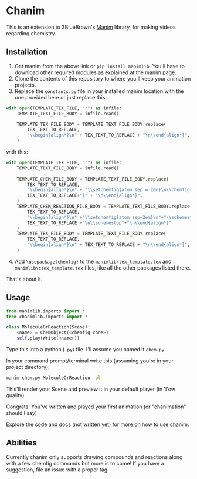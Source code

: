 # Chanim
This is an extension to 3BlueBrown's [Manim](https://www.github.com/3b1b/manim) library,
for making videos regarding chemistry.

## Installation
1. Get manim from the above link or `pip install manimlib`. You'll have to download other 
required modules as explained at the manim page.
2. Clone the contents of this repository to where you'll keep your animation projects.
3. Replace the `constants.py` file in your installed manim location with the one provided here
or just replace this:
```py
with open(TEMPLATE_TEX_FILE, "r") as infile:
    TEMPLATE_TEXT_FILE_BODY = infile.read()

    TEMPLATE_TEX_FILE_BODY = TEMPLATE_TEXT_FILE_BODY.replace(
        TEX_TEXT_TO_REPLACE,
        "\\begin{align*}\n" + TEX_TEXT_TO_REPLACE + "\n\\end{align*}",
    )
```
with this:
```py
with open(TEMPLATE_TEX_FILE, "r") as infile:
    TEMPLATE_TEXT_FILE_BODY = infile.read()
    
    TEMPLATE_CHEM_FILE_BODY = TEMPLATE_TEXT_FILE_BODY.replace(
        TEX_TEXT_TO_REPLACE,
        "\\begin{align*}\n" + "\\setchemfig{atom sep = 2em}\n\\chemfig{" +
        TEX_TEXT_TO_REPLACE+"}" + "\n\\end{align*}",
    )
    TEMPLATE_CHEM_REACTION_FILE_BODY = TEMPLATE_TEXT_FILE_BODY.replace(
        TEX_TEXT_TO_REPLACE,
        "\\begin{align*}\n" +"\\setchemfig{atom sep=2em}\n"+"\\schemestart\n"+
        TEX_TEXT_TO_REPLACE +"\n\\schemestop"+"\n\\end{align*}" 
    )
    TEMPLATE_TEX_FILE_BODY = TEMPLATE_TEXT_FILE_BODY.replace(
        TEX_TEXT_TO_REPLACE,
        "\\begin{align*}\n" + TEX_TEXT_TO_REPLACE + "\n\\end{align*}",
    )

```

4. Add `\usepackage{chemfig}` to the `manimlib\tex_template.tex` and `manimlib\ctex_template.tex`
files, like all the other packages listed there.

That's about it.

## Usage
```py
from manimlib.imports import *
from chanimlib.imports import *

class MoleculeOrReaction(Scene):
    <name> = ChemObject(<chemfig code>)
    self.play(Write(<name>))
```

Type this into a python (`.py`) file. I'll assume you named it `chem.py`

In your command prompt/terminal write this (assuming you're in your project directory):

```sh
manim chem.py MoleculeOrReaction -pl
```
This'll render your Scene and preview it in your default player (in 'l'ow quality).

Congrats! You've written and played your first animation (or "chanimation" should I say)

Explore the code and docs (not written yet) for more on how to use chanim.

## Abilities
Currently chanim only supports drawing compounds and reactions along with a few chemfig commands but more is to come! If you have a suggestion, file an issue with a proper tag.
